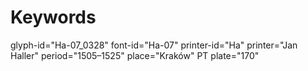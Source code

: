 # Keywords
glyph-id="Ha-07_0328"
font-id="Ha-07"
printer-id="Ha"
printer="Jan Haller"
period="1505–1525"
place="Kraków"
PT plate="170"
